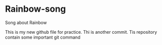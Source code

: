# Rainbow-song
Song about Rainbow

This is my new github file for practice.
Thi is another commit.
Tis repository contain some important git command